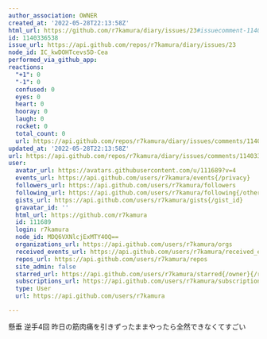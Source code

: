 ```yaml
---
author_association: OWNER
created_at: '2022-05-28T22:13:58Z'
html_url: https://github.com/r7kamura/diary/issues/23#issuecomment-1140336538
id: 1140336538
issue_url: https://api.github.com/repos/r7kamura/diary/issues/23
node_id: IC_kwDOHTcevs5D-Cea
performed_via_github_app: 
reactions:
  "+1": 0
  "-1": 0
  confused: 0
  eyes: 0
  heart: 0
  hooray: 0
  laugh: 0
  rocket: 0
  total_count: 0
  url: https://api.github.com/repos/r7kamura/diary/issues/comments/1140336538/reactions
updated_at: '2022-05-28T22:13:58Z'
url: https://api.github.com/repos/r7kamura/diary/issues/comments/1140336538
user:
  avatar_url: https://avatars.githubusercontent.com/u/111689?v=4
  events_url: https://api.github.com/users/r7kamura/events{/privacy}
  followers_url: https://api.github.com/users/r7kamura/followers
  following_url: https://api.github.com/users/r7kamura/following{/other_user}
  gists_url: https://api.github.com/users/r7kamura/gists{/gist_id}
  gravatar_id: ''
  html_url: https://github.com/r7kamura
  id: 111689
  login: r7kamura
  node_id: MDQ6VXNlcjExMTY4OQ==
  organizations_url: https://api.github.com/users/r7kamura/orgs
  received_events_url: https://api.github.com/users/r7kamura/received_events
  repos_url: https://api.github.com/users/r7kamura/repos
  site_admin: false
  starred_url: https://api.github.com/users/r7kamura/starred{/owner}{/repo}
  subscriptions_url: https://api.github.com/users/r7kamura/subscriptions
  type: User
  url: https://api.github.com/users/r7kamura

---
```

懸垂 逆手4回
昨日の筋肉痛を引きずったままやったら全然できなくてすごい